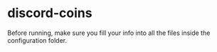 # discord-coins

Before running, make sure you fill your info into all the files inside the configuration folder.
